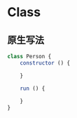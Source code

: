 # Class

## 原生写法
```js
class Person {
    constructor () {

    }

    run () {
        
    }
}
```